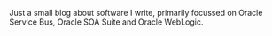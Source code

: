 Just a small blog about software I write, primarily focussed on Oracle Service Bus, Oracle SOA Suite and Oracle WebLogic.
